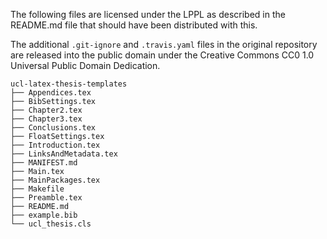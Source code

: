
The following files are licensed under the LPPL as described in the README.md file that should have been distributed with this.

The additional `.git-ignore` and `.travis.yaml` files in the original repository are released into the public domain under the Creative Commons CC0 1.0 Universal Public Domain Dedication. 

```
ucl-latex-thesis-templates
├── Appendices.tex
├── BibSettings.tex
├── Chapter2.tex
├── Chapter3.tex
├── Conclusions.tex
├── FloatSettings.tex
├── Introduction.tex
├── LinksAndMetadata.tex
├── MANIFEST.md
├── Main.tex
├── MainPackages.tex
├── Makefile
├── Preamble.tex
├── README.md
├── example.bib
└── ucl_thesis.cls
```
